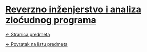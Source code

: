 # [Reverzno inženjerstvo i analiza zloćudnog programa](https://www.github.com/studosi-fer/REVENGE)
[<- Stranica predmeta](https://www.fer.unizg.hr/predmet/revenge)

[<- Povratak na listu predmeta](https://www.github.com/studosi/FER)